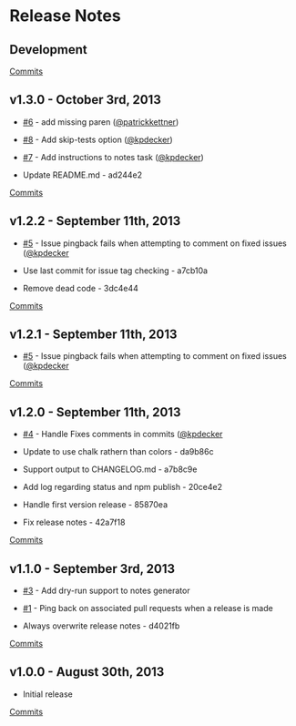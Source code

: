 # Release Notes

## Development

[Commits](https://github.com/walmartlabs/generator-release/compare/v1.3.0...master)

## v1.3.0 - October 3rd, 2013

- [#6](https://github.com/walmartlabs/generator-release/pull/6) - add missing paren ([@patrickkettner](https://api.github.com/users/patrickkettner))
- [#8](https://github.com/walmartlabs/generator-release/issues/8) - Add skip-tests option ([@kpdecker](https://api.github.com/users/kpdecker))
- [#7](https://github.com/walmartlabs/generator-release/issues/7) - Add instructions to notes task ([@kpdecker](https://api.github.com/users/kpdecker))

- Update README.md - ad244e2

[Commits](https://github.com/walmartlabs/generator-release/compare/v1.2.2...v1.3.0)

## v1.2.2 - September 11th, 2013

- [#5](https://github.com/walmartlabs/generator-release/issues/5) - Issue pingback fails when attempting to comment on fixed issues ([@kpdecker](https://api.github.com/users/kpdecker)

- Use last commit for issue tag checking - a7cb10a
- Remove dead code - 3dc4e44

[Commits](https://github.com/walmartlabs/generator-release/compare/v1.2.1...v1.2.2)

## v1.2.1 - September 11th, 2013

- [#5](https://github.com/walmartlabs/generator-release/issues/5) - Issue pingback fails when attempting to comment on fixed issues ([@kpdecker](https://api.github.com/users/kpdecker)

[Commits](https://github.com/walmartlabs/generator-release/compare/v1.2.0...v1.2.1)

## v1.2.0 - September 11th, 2013

- [#4](https://github.com/walmartlabs/generator-release/issues/4) - Handle Fixes comments in commits ([@kpdecker](https://api.github.com/users/kpdecker)

- Update to use chalk rathern than colors - da9b86c
- Support output to CHANGELOG.md - a7b8c9e
- Add log regarding status and npm publish - 20ce4e2
- Handle first version release - 85870ea
- Fix release notes - 42a7f18

[Commits](https://github.com/walmartlabs/generator-release/compare/v1.1.0...v1.2.0)

## v1.1.0 - September 3rd, 2013

- [#3](https://github.com/walmartlabs/generator-release/issues/3) - Add dry-run support to notes generator
- [#1](https://github.com/walmartlabs/generator-release/issues/1) - Ping back on associated pull requests when a release is made

- Always overwrite release notes - d4021fb

[Commits](https://github.com/walmartlabs/generator-release/compare/v1.0.0...v1.1.0)

## v1.0.0 - August 30th, 2013

- Initial release

[Commits](https://github.com/walmartlabs/generator-release/compare/e2046c3...v1.0.0)

